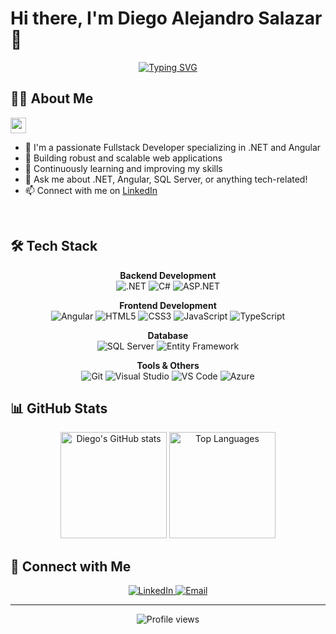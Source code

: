 # Hi there, I'm Diego Alejandro Salazar 👋

<p align="center">
  <a href="https://git.io/typing-svg"><img src="https://readme-typing-svg.demolab.com?font=Fira+Code&size=22&pause=1000&center=true&vCenter=true&width=435&lines=Fullstack+Developer;.NET+%2B+Angular;SQL+Server+Expert" alt="Typing SVG" /></a>
</p>

## 👨‍💻 About Me

<img src="https://media2.giphy.com/media/QssGEmpkyEOhBCb7e1/giphy.gif?cid=ecf05e47a0n3gi1bfqntqmob8g9aid1oyj2wr3ds3mg700bl&rid=giphy.gif" width ="25">

- 🔭 I'm a passionate Fullstack Developer specializing in .NET and Angular
- 💼 Building robust and scalable web applications
- 🌱 Continuously learning and improving my skills
- 💬 Ask me about .NET, Angular, SQL Server, or anything tech-related!
- 📫 Connect with me on [LinkedIn](https://www.linkedin.com/in/diego-alejandro-salazar-ramirez-726991239/)

<br>

## 🛠️ Tech Stack

<p align="center">
  <b>Backend Development</b><br>
  <img src="https://img.shields.io/badge/.NET-512BD4?style=for-the-badge&logo=dotnet&logoColor=white" alt=".NET">
  <img src="https://img.shields.io/badge/C%23-239120?style=for-the-badge&logo=c-sharp&logoColor=white" alt="C#">
  <img src="https://img.shields.io/badge/ASP.NET-5C2D91?style=for-the-badge&logo=.net&logoColor=white" alt="ASP.NET">
</p>

<p align="center">
  <b>Frontend Development</b><br>
  <img src="https://img.shields.io/badge/Angular-DD0031?style=for-the-badge&logo=angular&logoColor=white" alt="Angular">
  <img src="https://img.shields.io/badge/HTML5-E34F26?style=for-the-badge&logo=html5&logoColor=white" alt="HTML5">
  <img src="https://img.shields.io/badge/CSS3-1572B6?style=for-the-badge&logo=css3&logoColor=white" alt="CSS3">
  <img src="https://img.shields.io/badge/JavaScript-F7DF1E?style=for-the-badge&logo=javascript&logoColor=black" alt="JavaScript">
  <img src="https://img.shields.io/badge/TypeScript-007ACC?style=for-the-badge&logo=typescript&logoColor=white" alt="TypeScript">
</p>

<p align="center">
  <b>Database</b><br>
  <img src="https://img.shields.io/badge/Microsoft%20SQL%20Server-CC2927?style=for-the-badge&logo=microsoft%20sql%20server&logoColor=white" alt="SQL Server">
  <img src="https://img.shields.io/badge/Entity_Framework-512BD4?style=for-the-badge&logo=.net&logoColor=white" alt="Entity Framework">
</p>

<p align="center">
  <b>Tools & Others</b><br>
  <img src="https://img.shields.io/badge/Git-F05032?style=for-the-badge&logo=git&logoColor=white" alt="Git">
  <img src="https://img.shields.io/badge/Visual_Studio-5C2D91?style=for-the-badge&logo=visual%20studio&logoColor=white" alt="Visual Studio">
  <img src="https://img.shields.io/badge/VS_Code-007ACC?style=for-the-badge&logo=visual%20studio%20code&logoColor=white" alt="VS Code">
  <img src="https://img.shields.io/badge/Azure-0089D6?style=for-the-badge&logo=microsoft-azure&logoColor=white" alt="Azure">
</p>

## 📊 GitHub Stats

<div align="center">
  <img src="https://github-readme-stats.vercel.app/api?username=diego0604&show_icons=true&theme=tokyonight" alt="Diego's GitHub stats" height="170">
  <img src="https://github-readme-stats.vercel.app/api/top-langs/?username=diego0604&layout=compact&theme=tokyonight" alt="Top Languages" height="170">
</div>

## 🤝 Connect with Me

<p align="center">
  <a href="https://www.linkedin.com/in/diego-alejandro-salazar-ramirez-726991239/">
    <img src="https://img.shields.io/badge/LinkedIn-0077B5?style=for-the-badge&logo=linkedin&logoColor=white" alt="LinkedIn">
  </a>
  <a href="mailto:your.email@example.com">
    <img src="https://img.shields.io/badge/Email-D14836?style=for-the-badge&logo=gmail&logoColor=white" alt="Email">
  </a>
</p>

---

<p align="center">
  <img src="https://komarev.com/ghpvc/?username=diego0604&color=blueviolet&style=flat-square&label=Profile+Views" alt="Profile views">
</p>

<!-- Last updated: April 2025 -->
